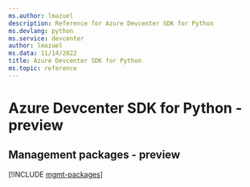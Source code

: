 ```yaml
---
ms.author: lmazuel
description: Reference for Azure Devcenter SDK for Python
ms.devlang: python
ms.service: devcenter
author: lmazuel
ms.data: 11/14/2022
title: Azure Devcenter SDK for Python
ms.topic: reference
---
```

# Azure Devcenter SDK for Python - preview

## Management packages - preview
[!INCLUDE [mgmt-packages](devcenter-mgmt-index.md)]